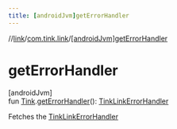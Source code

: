 ```yaml
---
title: [androidJvm]getErrorHandler
---
```

//[link](../../index.html)/[com.tink.link](index.html)/[[androidJvm]getErrorHandler]([android-jvm]get-error-handler.html)



# getErrorHandler



[androidJvm]\
fun [Tink](../com.tink.core/[android-jvm]-tink/index.html).[getErrorHandler]([android-jvm]get-error-handler.html)(): [TinkLinkErrorHandler](../com.tink.link.errorhandler/[android-jvm]-tink-link-error-handler/index.html)



Fetches the [TinkLinkErrorHandler](../com.tink.link.errorhandler/[android-jvm]-tink-link-error-handler/index.html)




